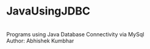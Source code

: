 # JavaUsingJDBC
<br>
Programs using Java Database Connectivity via MySql
<br>
Author: Abhishek Kumbhar
